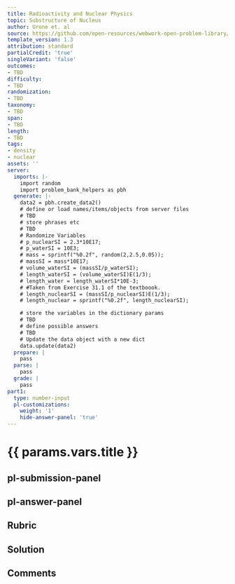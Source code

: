 ```yaml
---
title: Radioactivity and Nuclear Physics
topic: Substructure of Nucleus
author: Urone et. al
source: https://github.com/open-resources/webwork-open-problem-library/tree/master/Contrib/BrockPhysics/College_Physics_Urone/31.Radioactivity_and_Nuclear_Physics/31-03.Substructure_of_Nucleus/NU_U17-31-03-001.pg
template_version: 1.3
attribution: standard
partialCredit: 'true'
singleVariant: 'false'
outcomes:
- TBD
difficulty:
- TBD
randomization:
- TBD
taxonomy:
- TBD
span:
- TBD
length:
- TBD
tags:
- density
- nuclear
assets: ''
server:
  imports: |-
    import random
    import problem_bank_helpers as pbh
  generate: |-
    data2 = pbh.create_data2()
    # define or load names/items/objects from server files
    # TBD
    # store phrases etc
    # TBD
    # Randomize Variables
    # p_nuclearSI = 2.3*10E17;
    # p_waterSI = 10E3;
    # mass = sprintf("%0.2f", random(2,2.5,0.05));
    # massSI = mass*10E17;
    # volume_waterSI = (massSI/p_waterSI);
    # length_waterSI = (volume_waterSI)E(1/3);
    # length_water = length_waterSI*10E-3;
    # #Taken from Exercise 31.1 of the textboook.
    # length_nuclearSI = (massSI/p_nuclearSI)E(1/3);
    # length_nuclear = sprintf("%0.2f", length_nuclearSI);

    # store the variables in the dictionary params
    # TBD
    # define possible answers
    # TBD
    # Update the data object with a new dict
    data.update(data2)
  prepare: |
    pass
  parse: |
    pass
  grade: |
    pass
part1:
  type: number-input
  pl-customizations:
    weight: '1'
    hide-answer-panel: 'true'
---
```


# {{ params.vars.title }} 



## pl-submission-panel 


## pl-answer-panel 


## Rubric 


## Solution 


## Comments 



